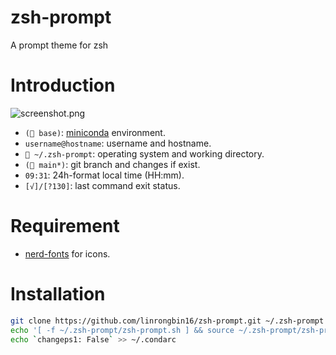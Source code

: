 # zsh-prompt

A prompt theme for zsh

# Introduction

![screenshot.png](https://raw.githubusercontent.com/linrongbin16/zsh-prompt-screenshot/main/screenshot-basic1.png)

- `( base)`: [miniconda](https://docs.conda.io/en/latest/miniconda.html) environment.
- `username@hostname`: username and hostname.
- ` ~/.zsh-prompt`: operating system and working directory.
- `( main*)`: git branch and changes if exist.
- `09:31`: 24h-format local time (HH:mm).
- `[√]/[?130]`: last command exit status.

# Requirement

- [nerd-fonts](https://github.com/ryanoasis/nerd-fonts) for icons.

# Installation

```bash
git clone https://github.com/linrongbin16/zsh-prompt.git ~/.zsh-prompt
echo '[ -f ~/.zsh-prompt/zsh-prompt.sh ] && source ~/.zsh-prompt/zsh-prompt.sh' >> ~/.zshrc
echo `changeps1: False` >> ~/.condarc
```
